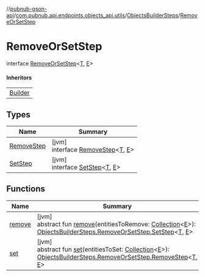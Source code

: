 //[pubnub-gson-api](../../../../index.md)/[com.pubnub.api.endpoints.objects_api.utils](../../index.md)/[ObjectsBuilderSteps](../index.md)/[RemoveOrSetStep](index.md)

# RemoveOrSetStep

interface [RemoveOrSetStep](index.md)&lt;[T](index.md), [E](index.md)&gt;

#### Inheritors

| |
|---|
| [Builder](../../../com.pubnub.api.endpoints.objects_api.memberships/-manage-memberships/-builder/index.md) |

## Types

| Name | Summary |
|---|---|
| [RemoveStep](-remove-step/index.md) | [jvm]<br>interface [RemoveStep](-remove-step/index.md)&lt;[T](-remove-step/index.md), [E](-remove-step/index.md)&gt; |
| [SetStep](-set-step/index.md) | [jvm]<br>interface [SetStep](-set-step/index.md)&lt;[T](-set-step/index.md), [E](-set-step/index.md)&gt; |

## Functions

| Name | Summary |
|---|---|
| [remove](remove.md) | [jvm]<br>abstract fun [remove](remove.md)(entitiesToRemove: [Collection](https://docs.oracle.com/javase/8/docs/api/java/util/Collection.html)&lt;[E](index.md)&gt;): [ObjectsBuilderSteps.RemoveOrSetStep.SetStep](-set-step/index.md)&lt;[T](index.md), [E](index.md)&gt; |
| [set](set.md) | [jvm]<br>abstract fun [set](set.md)(entitiesToSet: [Collection](https://docs.oracle.com/javase/8/docs/api/java/util/Collection.html)&lt;[E](index.md)&gt;): [ObjectsBuilderSteps.RemoveOrSetStep.RemoveStep](-remove-step/index.md)&lt;[T](index.md), [E](index.md)&gt; |
